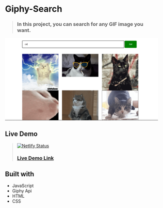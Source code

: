 # Giphy-Search

> ### In this project, you can search for any GIF image you want.


![image preview](preview.PNG)

## Live Demo

> [![Netlify Status](https://api.netlify.com/api/v1/badges/35d3183f-57ba-41f6-9379-83e7a9f8aec7/deploy-status)](https://giphysearchh.netlify.app/)
> ### [Live Demo Link](https://bondok6.github.io/Giphy-Search/)

## Built with

- JavaScript
- Giphy Api
- HTML
- CSS
